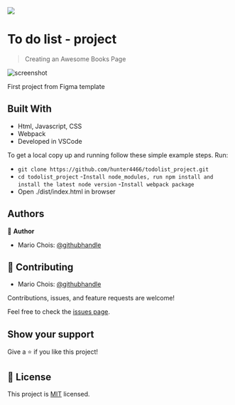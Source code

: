 
![](https://img.shields.io/badge/Microverse-blueviolet)

# To do list - project

> Creating an Awesome Books Page

![screenshot](/Assets/Images/Screenshots/preview1.png)

First project from Figma template


## Built With

- Html, Javascript, CSS
- Webpack
- Developed in VSCode


To get a local copy up and running follow these simple example steps.
Run:
- `git clone https://github.com/hunter4466/todolist_project.git`
- `cd todolist_project`
-`Install node_modules, run npm install and install the latest node version`
-`Install webpack package`
- Open ./dist/index.html in browser


## Authors

👤 **Author**

- Mario Chois: [@githubhandle](https://github.com/hunter4466)


## 🤝 Contributing


- Mario Chois: [@githubhandle](https://github.com/hunter4466)

Contributions, issues, and feature requests are welcome!

Feel free to check the [issues page](https://github.com/hunter4466/todolist_project/issues).

## Show your support

Give a ⭐️ if you like this project!

## 📝 License

This project is [MIT](./MIT.md) licensed.